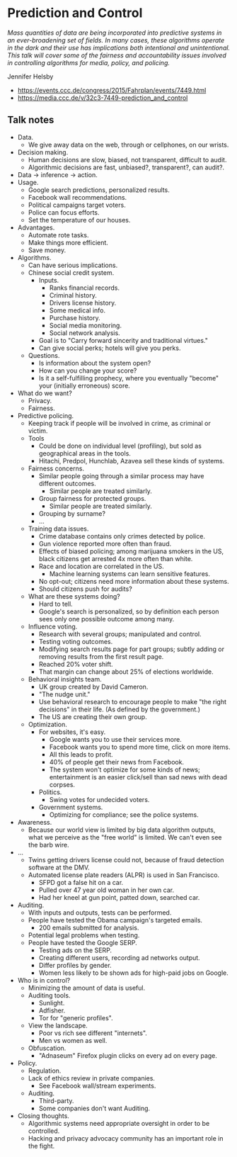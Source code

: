 # Prediction and Control

*Mass quantities of data are being incorporated into predictive systems in an ever-broadening set of fields. In many cases, these algorithms operate in the dark and their use has implications both intentional and unintentional. This talk will cover some of the fairness and accountability issues involved in controlling algorithms for media, policy, and policing.*

Jennifer Helsby

- https://events.ccc.de/congress/2015/Fahrplan/events/7449.html
- https://media.ccc.de/v/32c3-7449-prediction_and_control


## Talk notes

- Data.
  - We give away data on the web, through or cellphones, on our wrists.
- Decision making.
  - Human decisions are slow, biased, not transparent, difficult to audit.
  - Algorithmic decisions are fast, unbiased?, transparent?, can audit?.
- Data -> inference -> action.
- Usage.
  - Google search predictions, personalized results.
  - Facebook wall recommendations.
  - Political campaigns target voters.
  - Police can focus efforts.
  - Set the temperature of our houses.
- Advantages.
  - Automate rote tasks.
  - Make things more efficient.
  - Save money.
- Algorithms.
  - Can have serious implications.
  - Chinese social credit system.
    - Inputs.
      - Ranks financial records.
      - Criminal history.
      - Drivers license history.
      - Some medical info.
      - Purchase history.
      - Social media monitoring.
      - Social network analysis.
    - Goal is to "Carry forward sincerity and traditional virtues."
    - Can give social perks; hotels will give you perks.
  - Questions.
    - Is information about the system open?
    - How can you change your score?
    - Is it a self-fulfilling prophecy, where you eventually "become" your (initially erroneous) score.
- What do we want?
  - Privacy.
  - Fairness.
- Predictive policing.
  - Keeping track if people will be involved in crime, as criminal or victim.
  - Tools
    - Could be done on individual level (profiling), but sold as geographical areas in the tools.
    - Hitachi, Predpol, Hunchlab, Azavea sell these kinds of systems.
  - Fairness concerns.
    - Similar people going through a similar process may have different outcomes.
      - Similar people are treated similarly.
    - Group fairness for protected groups.
      - Similar people are treated similarly.
    - Grouping by surname?
    - ...
  - Training data issues.
    - Crime database contains only crimes detected by police.
    - Gun violence reported more often than fraud.
    - Effects of biased policing; among marijuana smokers in the US, black citizens get arrested 4x more often than white.
    - Race and location are correlated in the US.
      - Machine learning systems can learn sensitive features.
    - No opt-out; citizens need more information about these systems.
    - Should citizens push for audits?
  - What are these systems doing?
    - Hard to tell.
    - Google's search is personalized, so by definition each person sees only one possible outcome among many.
  - Influence voting.
    - Research with several groups; manipulated and control.
    - Testing voting outcomes.
    - Modifying search results page for part groups; subtly adding or removing results from the first result page.
    - Reached 20% voter shift.
    - That margin can change about 25% of elections worldwide.
  - Behavioral insights team.
    - UK group created by David Cameron.
    - "The nudge unit."
    - Use behavioral research to encourage people to make "the right decisions" in their life. (As defined by the government.)
    - The US are creating their own group.
  - Optimization.
    - For websites, it's easy.
      - Google wants you to use their services more.
      - Facebook wants you to spend more time, click on more items.
      - All this leads to profit.
      - 40% of people get their news from Facebook.
      - The system won't optimize for some kinds of news; entertainment is an easier click/sell than sad news with dead corpses.
    - Politics.
      - Swing votes for undecided voters.
    - Government systems.
      - Optimizing for compliance; see the police systems.
- Awareness.
  - Because our world view is limited by big data algorithm outputs, what we perceive as the "free world" is limited. We can't even see the barb wire.
- ...
  - Twins getting drivers license could not, because of fraud detection software at the DMV.
  - Automated license plate readers (ALPR) is used in San Francisco.
    - SFPD got a false hit on a car.
    - Pulled over 47 year old woman in her own car.
    - Had her kneel at gun point, patted down, searched car.
- Auditing.
  - With inputs and outputs, tests can be performed.
  - People have tested the Obama campaign's targeted emails.
    - 200 emails submitted for analysis.
  - Potential legal problems when testing.
  - People have tested the Google SERP.
    - Testing ads on the SERP.
    - Creating different users, recording ad networks output.
    - Differ profiles by gender.
    - Women less likely to be shown ads for high-paid jobs on Google.
- Who is in control?
  - Minimizing the amount of data is useful.
  - Auditing tools.
    - Sunlight.
    - Adfisher.
    - Tor for "generic profiles".
  - View the landscape.
    - Poor vs rich see different "internets".
    - Men vs women as well.
  - Obfuscation.
    - "Adnaseum" Firefox plugin clicks on every ad on every page.
- Policy.
  - Regulation.
  - Lack of ethics review in private companies.
    - See Facebook wall/stream experiments.
  - Auditing.
    - Third-party.
    - Some companies don't want Auditing.
- Closing thoughts.
  - Algorithmic systems need appropriate oversight in order to be controlled.
  - Hacking and privacy advocacy community has an important role in the fight.

